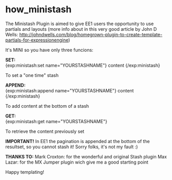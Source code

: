 how_ministash
=============

The Ministash Plugin is aimed to give EE1 users the opportunity to use partials and layouts (more info about in this very good article by John D Wells: http://johndwells.com/blog/homegrown-plugin-to-create-template-partials-for-expressionengine)

It's MINI so you have only three funcions:

__SET:__  
	{exp:ministash:set name="YOURSTASHNAME"}
  		content
	{/exp:ministash}

To set a "one time" stash

__APPEND:__  
	{exp:ministash:append name="YOURSTASHNAME"}
  		content
	{/exp:ministash}

To add content at the bottom of a stash

__GET:__  
	{exp:ministash:get name="YOURSTASHNAME"}

To retrieve the content previously set

__IMPORTANT!__
In EE1 the pagination is appended at the bottom of the resultset, so you cannot stash it! Sorry folks, it's not my fault :)

__THANKS TO:__
Mark Croxton: for the wonderful and original Stash plugin
Max Lazar: for the MX Jumper plugin wich give me a good starting point

Happy templating!